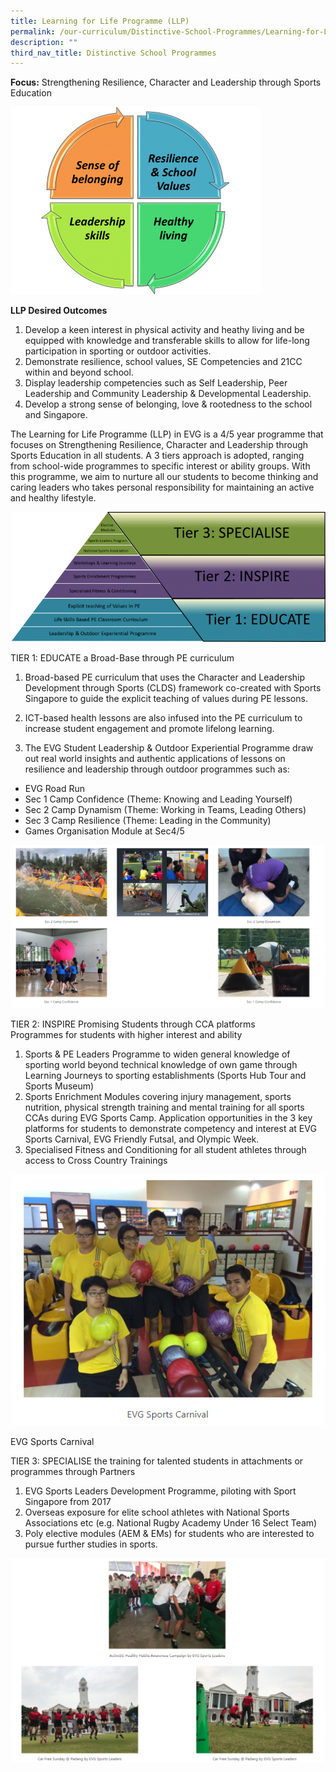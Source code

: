 ```yaml
---
title: Learning for Life Programme (LLP)
permalink: /our-curriculum/Distinctive-School-Programmes/Learning-for-Life-Programme-LLP/
description: ""
third_nav_title: Distinctive School Programmes
---
```

**Focus:** Strengthening Resilience, Character and Leadership through Sports Education

![](/images/Our%20Curriculum/Distinctive%20School%20Programmes/Learning%20for%20Life%20Programme/L1.png)

**LLP Desired Outcomes**

1.  Develop a keen interest in physical activity and heathy living and be equipped with knowledge and transferable skills to allow for life-long participation in sporting or outdoor activities.
2.  Demonstrate resilience, school values, SE Competencies and 21CC within and beyond school.
3.  Display leadership competencies such as Self Leadership, Peer Leadership and Community Leadership & Developmental Leadership.
4.  Develop a strong sense of belonging, love & rootedness to the school and Singapore.

The Learning for Life Programme (LLP) in EVG is a 4/5 year programme that focuses on Strengthening Resilience, Character and Leadership through Sports Education in all students. A 3 tiers approach is adopted, ranging from school-wide programmes to specific interest or ability groups. With this programme, we aim to nurture all our students to become thinking and caring leaders who takes personal responsibility for maintaining an active and healthy lifestyle.

![](/images/Our%20Curriculum/Distinctive%20School%20Programmes/Learning%20for%20Life%20Programme/L2.png)

TIER 1: EDUCATE a Broad-Base through PE curriculum

1.  Broad-based PE curriculum that uses the Character and Leadership Development through Sports (CLDS) framework co-created with Sports Singapore to guide the explicit teaching of values during PE lessons.

2.  ICT-based health lessons are also infused into the PE curriculum to increase student engagement and promote lifelong learning.

3.  The EVG Student Leadership & Outdoor Experiential Programme draw out real world insights and authentic applications of lessons on resilience and leadership through outdoor programmes such as:

*   EVG Road Run
*   Sec 1 Camp Confidence (Theme: Knowing and Leading Yourself)
*   Sec 2 Camp Dynamism (Theme: Working in Teams, Leading Others)
*   Sec 3 Camp Resilience (Theme: Leading in the Community)
*   Games Organisation Module at Sec4/5

![](/images/Our%20Curriculum/Distinctive%20School%20Programmes/Learning%20for%20Life%20Programme/L3.png)


TIER 2: INSPIRE Promising Students through CCA platforms  
Programmes for students with higher interest and ability

1.  Sports & PE Leaders Programme to widen general knowledge of sporting world beyond technical knowledge of own game through Learning Journeys to sporting establishments (Sports Hub Tour and Sports Museum)
2.  Sports Enrichment Modules covering injury management, sports nutrition, physical strength training and mental training for all sports CCAs during EVG Sports Camp. Application opportunities in the 3 key platforms for students to demonstrate competency and interest at EVG Sports Carnival, EVG Friendly Futsal, and Olympic Week.
3.  Specialised Fitness and Conditioning for all student athletes through access to Cross Country Trainings

![](/images/Our%20Curriculum/Distinctive%20School%20Programmes/Learning%20for%20Life%20Programme/L4.png)

EVG Sports Carnival

TIER 3: SPECIALISE the training for talented students in attachments or programmes through Partners

1.  EVG Sports Leaders Development Programme, piloting with Sport Singapore from 2017
2.  Overseas exposure for elite school athletes with National Sports Associations etc (e.g. National Rugby Academy Under 16 Select Team)
3.  Poly elective modules (AEM & EMs) for students who are interested to pursue further studies in sports.

![](/images/Our%20Curriculum/Distinctive%20School%20Programmes/Learning%20for%20Life%20Programme/L5.png)
